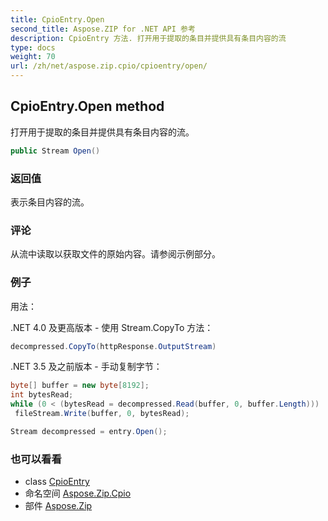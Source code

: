 ```yaml
---
title: CpioEntry.Open
second_title: Aspose.ZIP for .NET API 参考
description: CpioEntry 方法. 打开用于提取的条目并提供具有条目内容的流
type: docs
weight: 70
url: /zh/net/aspose.zip.cpio/cpioentry/open/
---
```

## CpioEntry.Open method

打开用于提取的条目并提供具有条目内容的流。

```csharp
public Stream Open()
```

### 返回值

表示条目内容的流。

### 评论

从流中读取以获取文件的原始内容。请参阅示例部分。

### 例子

用法：

.NET 4.0 及更高版本 - 使用 Stream.CopyTo 方法：

```csharp
decompressed.CopyTo(httpResponse.OutputStream)
```

.NET 3.5 及之前版本 - 手动复制字节：

```csharp
byte[] buffer = new byte[8192];
int bytesRead;
while (0 < (bytesRead = decompressed.Read(buffer, 0, buffer.Length)))
 fileStream.Write(buffer, 0, bytesRead);
```

```csharp
Stream decompressed = entry.Open();
```

### 也可以看看

* class [CpioEntry](../)
* 命名空间 [Aspose.Zip.Cpio](../../cpioentry/)
* 部件 [Aspose.Zip](../../../)


